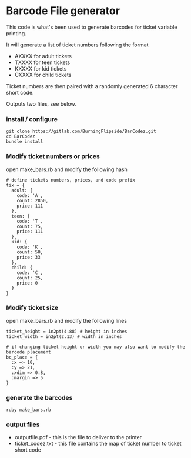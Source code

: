 # Barcode File generator

This code is what's been used to generate barcodes for ticket variable printing.

It will generate a list of ticket numbers following the format
* AXXXX for adult tickets
* TXXXX for teen tickets
* KXXXX for kid tickets
* CXXXX for child tickets

Ticket numbers are then paired with a randomly generated 6 character short code.

Outputs two files, see below.


### install / configure
```
git clone https://gitlab.com/BurningFlipside/BarCodez.git
cd BarCodez
bundle install
```

### Modify ticket numbers or prices

open make_bars.rb and modify the following hash
```
# define tickets numbers, prices, and code prefix
tix = {
  adult: {
    code: 'A',
    count: 2850,
    price: 111
  },
  teen: {
    code: 'T',
    count: 75,
    price: 111
  },
  kid: {
    code: 'K',
    count: 50,
    price: 33
  },
  child: {
    code: 'C',
    count: 25,
    price: 0
  }
}
```


### Modify ticket size

open make_bars.rb and modify the following lines
```
ticket_height = in2pt(4.88) # height in inches
ticket_width = in2pt(2.13) # width in inches

# if changing ticket height or width you may also want to modify the barcode placement
bc_place = {
  :x => 10,
  :y => 21,
  :xdim => 0.8,
  :margin => 5
}
```

### generate the barcodes
```
ruby make_bars.rb
```

### output files
* outputfile.pdf - this is the file to deliver to the printer
* ticket_codez.txt - this file contains the map of ticket number to ticket short code

